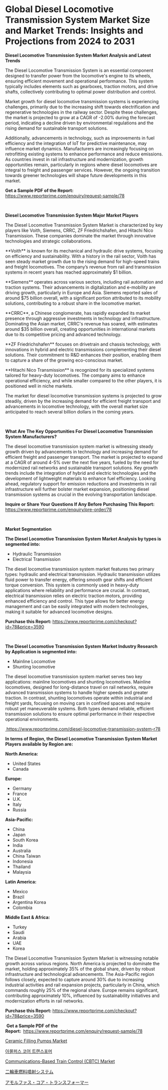 <p><h1>Global Diesel Locomotive Transmission System Market Size and Market Trends: Insights and Projections from 2024 to 2031</h1></p><p><strong>Diesel Locomotive Transmission System Market Analysis and Latest Trends</strong></p>
<p><p>The Diesel Locomotive Transmission System is an essential component designed to transfer power from the locomotive's engine to its wheels, ensuring efficient movement and operational performance. This system typically includes elements such as gearboxes, traction motors, and drive shafts, collectively contributing to optimal power distribution and control.</p><p>Market growth for diesel locomotive transmission systems is experiencing challenges, primarily due to the increasing shift towards electrification and regenerative technologies in the railway sector. Despite these challenges, the market is projected to grow at a CAGR of -2.00% during the forecast period, indicating a decline driven by environmental regulations and the rising demand for sustainable transport solutions. </p><p>Additionally, advancements in technology, such as improvements in fuel efficiency and the integration of IoT for predictive maintenance, may influence market dynamics. Manufacturers are increasingly focusing on retrofitting existing systems to enhance performance and reduce emissions. As countries invest in rail infrastructure and modernization, growth opportunities remain, particularly in regions where diesel locomotives are integral to freight and passenger services. However, the ongoing transition towards greener technologies will shape future developments in this market.</p></p>
<p><strong>Get a Sample PDF of the Report:&nbsp;</strong> <a href="https://www.reportprime.com/enquiry/request-sample/78">https://www.reportprime.com/enquiry/request-sample/78</a></p>
<p>&nbsp;</p>
<p><strong>Diesel Locomotive Transmission System Major Market Players</strong></p>
<p><p>The Diesel Locomotive Transmission System Market is characterized by key players like Voith, Siemens, CRRC, ZF Friedrichshafen, and Hitachi Nico Transmission. These companies dominate the market through innovative technologies and strategic collaborations.</p><p>**Voith** is known for its mechanical and hydraulic drive systems, focusing on efficiency and sustainability. With a history in the rail sector, Voith has seen steady market growth due to the rising demand for high-speed trains and freight locomotives. The company’s revenue from rail and transmission systems in recent years has reached approximately $1 billion.</p><p>**Siemens** operates across various sectors, including rail automation and traction systems. Their advancements in digitalization and e-mobility are driving growth, particularly in Europe and Asia. Siemens reported sales of around $75 billion overall, with a significant portion attributed to its mobility solutions, contributing to a robust share in the locomotive market.</p><p>**CRRC**, a Chinese conglomerate, has rapidly expanded its market presence through aggressive investments in technology and infrastructure. Dominating the Asian market, CRRC's revenue has soared, with estimates around $35 billion overall, creating opportunities in international markets due to its competitive pricing and advanced technology.</p><p>**ZF Friedrichshafen** focuses on drivetrain and chassis technology, with innovations in hybrid and electric transmissions complementing their diesel solutions. Their commitment to R&D enhances their position, enabling them to capture a share of the growing eco-conscious market.</p><p>**Hitachi Nico Transmission** is recognized for its specialized systems tailored for heavy-duty locomotives. The company aims to enhance operational efficiency, and while smaller compared to the other players, it is positioned well in niche markets.</p><p>The market for diesel locomotive transmission systems is projected to grow steadily, driven by the increasing demand for efficient freight transport and advancements in locomotive technology, with the overall market size anticipated to reach several billion dollars in the coming years.</p></p>
<p>&nbsp;</p>
<p><strong>What Are The Key Opportunities For Diesel Locomotive Transmission System Manufacturers?</strong></p>
<p><p>The diesel locomotive transmission system market is witnessing steady growth driven by advancements in technology and increasing demand for efficient freight and passenger transport. The market is projected to expand at a CAGR of around 4-5% over the next five years, fueled by the need for modernized rail networks and sustainable transport solutions. Key growth trends include the integration of hybrid and electric technologies and the development of lightweight materials to enhance fuel efficiency. Looking ahead, regulatory support for emission reductions and investments in rail infrastructure will further bolster market expansion, positioning diesel transmission systems as crucial in the evolving transportation landscape.</p></p>
<p><strong>Inquire or Share Your Questions If Any Before Purchasing This Report:</strong> <a href="https://www.reportprime.com/enquiry/pre-order/78">https://www.reportprime.com/enquiry/pre-order/78</a></p>
<p>&nbsp;</p>
<p><strong>Market Segmentation</strong></p>
<p><strong>The Diesel Locomotive Transmission System Market Analysis by types is segmented into:</strong></p>
<p><ul><li>Hydraulic Transmission</li><li>Electrical Transmission</li></ul></p>
<p><p>The diesel locomotive transmission system market features two primary types: hydraulic and electrical transmission. Hydraulic transmission utilizes fluid power to transfer energy, offering smooth gear shifts and efficient torque conversion. This system is commonly used in heavy-duty applications where reliability and performance are crucial. In contrast, electrical transmission relies on electric traction motors, providing enhanced efficiency and control. This type allows for better energy management and can be easily integrated with modern technologies, making it suitable for advanced locomotive designs.</p></p>
<p><strong>Purchase this Report:&nbsp;</strong><a href="https://www.reportprime.com/checkout?id=78&price=3590">https://www.reportprime.com/checkout?id=78&price=3590</a></p>
<p>&nbsp;</p>
<p><strong>The Diesel Locomotive Transmission System Market Industry Research by Application is segmented into:</strong></p>
<p><ul><li>Mainline Locomotive</li><li>Shunting locomotive</li></ul></p>
<p><p>The diesel locomotive transmission system market serves two key applications: mainline locomotives and shunting locomotives. Mainline locomotives, designed for long-distance travel on rail networks, require advanced transmission systems to handle higher speeds and greater traction. In contrast, shunting locomotives operate within industrial and freight yards, focusing on moving cars in confined spaces and require robust yet maneuverable systems. Both types demand reliable, efficient transmission solutions to ensure optimal performance in their respective operational environments.</p></p>
<p><a href="https://www.reportprime.com/diesel-locomotive-transmission-system-r78">&nbsp;https://www.reportprime.com/diesel-locomotive-transmission-system-r78</a></p>
<p><strong>In terms of Region, the Diesel Locomotive Transmission System Market Players available by Region are:</strong></p>
<p>
    <p> <strong> North America: </strong>
        <ul>
            <li>United States</li>
            <li>Canada</li>
        </ul>
        </p> 
    <p> <strong> Europe: </strong>
        <ul>
            <li>Germany</li>
            <li>France</li>
            <li>U.K.</li>
            <li>Italy</li>
            <li>Russia</li>
        </ul>
        </p> 
    <p> <strong> Asia-Pacific: </strong>
        <ul>
            <li>China</li>
            <li>Japan</li>
            <li>South Korea</li>
            <li>India</li>
            <li>Australia</li>
            <li>China Taiwan</li>
            <li>Indonesia</li>
            <li>Thailand</li>
            <li>Malaysia</li>
        </ul>
        </p> 
    <p> <strong> Latin America: </strong>
        <ul>
            <li>Mexico</li>
            <li>Brazil</li>
            <li>Argentina Korea</li>
            <li>Colombia</li>
        </ul>
        </p> 
    <p> <strong> Middle East & Africa: </strong>
        <ul>
            <li>Turkey</li>
            <li>Saudi</li>
            <li>Arabia</li>
            <li>UAE</li>
            <li>Korea</li>
        </ul>
    </p>
    </p>
<p><p>The Diesel Locomotive Transmission System Market is witnessing notable growth across various regions. North America is projected to dominate the market, holding approximately 35% of the global share, driven by robust infrastructure and technological advancements. The Asia-Pacific region follows closely, expected to capture around 30% due to increasing industrial activities and rail expansion projects, particularly in China, which commands roughly 25% of the regional share. Europe remains significant, contributing approximately 10%, influenced by sustainability initiatives and modernization efforts in rail networks.</p></p>
<p><strong>Purchase this Report: </strong><a href="https://www.reportprime.com/checkout?id=78&price=3590">https://www.reportprime.com/checkout?id=78&price=3590</a></p>
<p>&nbsp;<strong>Get a Sample PDF of the Report:&nbsp;&nbsp;</strong><a href="https://www.reportprime.com/enquiry/request-sample/78">https://www.reportprime.com/enquiry/request-sample/78</a></p>
<p><strong></strong></p>
<p><p><a href="https://issuu.com/reportprime-2/docs/ceramic-filling-pumps-market-size-2_971fedba35c34d">Ceramic Filling Pumps Market</a></p><p><a href="https://github.com/laholand/Market-Research-Report-List-6/blob/main/212627517.md">아몰퍼스 코어 트랜스포머</a></p><p><a href="https://github.com/luckyshygirl/Market-Research-Report-List-6/blob/main/communications-based-train-control-cbtc-market.md">Communications-Based Train Control (CBTC) Market</a></p><p><a href="https://medium.com/@cryptoasu_20150/%E3%82%B0%E3%83%AD%E3%83%BC%E3%83%90%E3%83%AB%E4%BA%8C%E8%BC%AA%E8%BB%8A%E7%94%A8%E7%87%83%E6%96%99%E5%99%B4%E5%B0%84%E3%82%B7%E3%82%B9%E3%83%86%E3%83%A0%E7%94%A3%E6%A5%AD-%E7%A8%AE%E9%A1%9E-%E7%94%A8%E9%80%94-%E5%B8%82%E5%A0%B4%E3%83%97%E3%83%AC%E3%82%A4%E3%83%A4%E3%83%BC-%E5%9C%B0%E5%9F%9F%E5%88%A5%E6%88%90%E9%95%B7%E5%88%86%E6%9E%90-%E3%81%8A%E3%82%88%E3%81%B3%E5%B0%86%E6%9D%A5%E3%81%AE%E3%82%B7%E3%83%8A%E3%83%AA%E3%82%AA-2024%E5%B9%B4-2031%E5%B9%B4-0bc2777b2248">二輪車燃料噴射システム</a></p><p><a href="https://github.com/mohamedbakry57/Market-Research-Report-List-6/blob/main/943783422.md">アモルファス・コア・トランスフォーマー</a></p></p>
